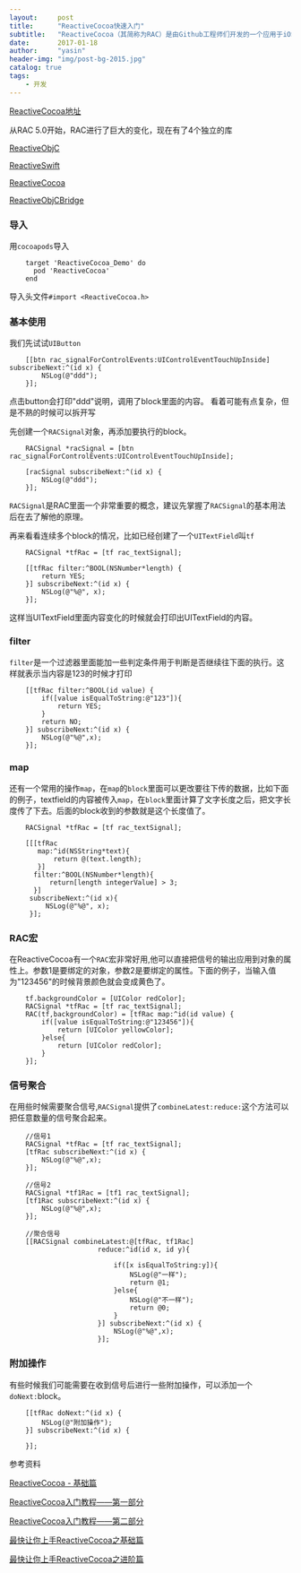```yaml
---
layout:     post
title:      "ReactiveCocoa快速入门"
subtitle:   "ReactiveCocoa（其简称为RAC）是由Github工程师们开发的一个应用于iOS和OS X开发的函数响应式编程新框架。ReactiveCocoa为开发者带来了函数式编程和响应式编程的思想。"
date:       2017-01-18
author:     "yasin"
header-img: "img/post-bg-2015.jpg"
catalog: true
tags:
    - 开发
---
```


[ReactiveCocoa地址](https://github.com/ReactiveCocoa/ReactiveCocoa)

从RAC 5.0开始，RAC进行了巨大的变化，现在有了4个独立的库

[ReactiveObjC](https://github.com/ReactiveCocoa/ReactiveObjC)

[ReactiveSwift](https://github.com/ReactiveCocoa/ReactiveSwift) 

[ReactiveCocoa](https://github.com/ReactiveCocoa/ReactiveCocoa) 

[ReactiveObjCBridge](https://github.com/ReactiveCocoa/ReactiveObjCBridge) 

### 导入

用`cocoapods`导入

```
    target 'ReactiveCocoa_Demo' do
      pod 'ReactiveCocoa'
    end
```

导入头文件`#import <ReactiveCocoa.h>`

### 基本使用
我们先试试`UIButton`

```
    [[btn rac_signalForControlEvents:UIControlEventTouchUpInside] subscribeNext:^(id x) {
        NSLog(@"ddd");
    }];
```
点击button会打印"ddd"说明，调用了block里面的内容。
看着可能有点复杂，但是不熟的时候可以拆开写

先创建一个`RACSignal`对象，再添加要执行的block。
```
    RACSignal *racSignal = [btn rac_signalForControlEvents:UIControlEventTouchUpInside];

    [racSignal subscribeNext:^(id x) {
        NSLog(@"ddd");
    }];
```
`RACSignal`是RAC里面一个非常重要的概念，建议先掌握了`RACSignal`的基本用法后在去了解他的原理。

再来看看连续多个block的情况，比如已经创建了一个`UITextField`叫`tf`

```
    RACSignal *tfRac = [tf rac_textSignal];

    [[tfRac filter:^BOOL(NSNumber*length) {
        return YES;
    }] subscribeNext:^(id x) {
        NSLog(@"%@", x);
    }];

```

这样当UITextField里面内容变化的时候就会打印出UITextField的内容。

### filter

`filter`是一个过滤器里面能加一些判定条件用于判断是否继续往下面的执行。这样就表示当内容是123的时候才打印

```
    [[tfRac filter:^BOOL(id value) {
        if([value isEqualToString:@"123"]){
            return YES;
        }
        return NO;
    }] subscribeNext:^(id x) {
        NSLog(@"%@",x);
    }];
```

### map

还有一个常用的操作`map`，在`map`的`block`里面可以更改要往下传的数据，比如下面的例子，textfield的内容被传入`map`，在`block`里面计算了文字长度之后，把文字长度传了下去。后面的block收到的参数就是这个长度值了。

```
    RACSignal *tfRac = [tf rac_textSignal];

    [[[tfRac
       map:^id(NSString*text){
           return @(text.length);
       }]
      filter:^BOOL(NSNumber*length){
          return[length integerValue] > 3;
      }]
     subscribeNext:^(id x){
         NSLog(@"%@", x);
     }];
```

### RAC宏
在ReactiveCocoa有一个`RAC`宏非常好用,他可以直接把信号的输出应用到对象的属性上。参数1是要绑定的对象，参数2是要绑定的属性。下面的例子，当输入值为"123456"的时候背景颜色就会变成黄色了。

```
    tf.backgroundColor = [UIColor redColor];
    RACSignal *tfRac = [tf rac_textSignal];
    RAC(tf,backgroundColor) = [tfRac map:^id(id value) {
        if([value isEqualToString:@"123456"]){
            return [UIColor yellowColor];
        }else{
            return [UIColor redColor];
        }
    }];
```

### 信号聚合
在用些时候需要聚合信号,`RACSignal`提供了`combineLatest:reduce:`这个方法可以把任意数量的信号聚合起来。

```
    //信号1
    RACSignal *tfRac = [tf rac_textSignal];
    [tfRac subscribeNext:^(id x) {
        NSLog(@"%@",x);
    }];

    //信号2
    RACSignal *tf1Rac = [tf1 rac_textSignal];
    [tf1Rac subscribeNext:^(id x) {
        NSLog(@"%@",x);
    }];

    //聚合信号
    [[RACSignal combineLatest:@[tfRac, tf1Rac]
                      reduce:^id(id x, id y){

                          if([x isEqualToString:y]){
                              NSLog(@"一样");
                              return @1;
                          }else{
                              NSLog(@"不一样");
                              return @0;
                          }
                      }] subscribeNext:^(id x) {
                          NSLog(@"%@",x);
                      }];
```

### 附加操作
有些时候我们可能需要在收到信号后进行一些附加操作，可以添加一个`doNext:`block。

```
    [[tfRac doNext:^(id x) {
    	NSLog(@"附加操作");
    }] subscribeNext:^(id x) {

    }];
```

参考资料

[ReactiveCocoa - 基础篇](http://www.cnblogs.com/tangchangjiang/p/5598079.html)

[ReactiveCocoa入门教程——第一部分](http://benbeng.leanote.com/post/ReactiveCocoaTutorial-part1)

[ReactiveCocoa入门教程——第二部分](http://benbeng.leanote.com/post/ReactiveCocoaTutorial-part2)

[最快让你上手ReactiveCocoa之基础篇](http://www.jianshu.com/p/87ef6720a096)

[最快让你上手ReactiveCocoa之进阶篇](http://www.jianshu.com/p/e10e5ca413b7)

